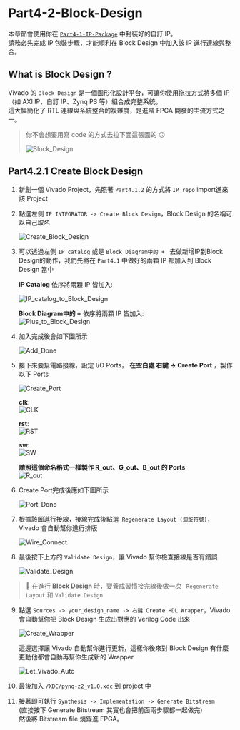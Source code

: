 # Part4-2-Block-Design

本章節會使用你在 [`Part4-1-IP-Package`](../Part4-1-IP-Package/) 中封裝好的自訂 IP。  
請務必先完成 IP 包裝步驟，才能順利在 Block Design 中加入該 IP 進行連線與整合。

##   What is Block Design ?
Vivado 的 `Block Design` 是一個圖形化設計平台，可讓你使用拖拉方式將多個 IP （如 AXI IP、自訂 IP、Zynq PS 等）組合成完整系統。  
這大幅簡化了 RTL 連線與系統整合的複雜度，是進階 FPGA 開發的主流方式之一。  
>   你不會想要用寫 code 的方式去拉下面這張圖的 🙃  
>
>![Block_Design](./png/Block_Design.png)

## Part4.2.1 Create Block Design  

1.  新創一個 Vivado Project，先照著 `Part4.1.2` 的方式將 `IP_repo` import進來該 Project

2.  點選左側 `IP INTEGRATOR -> Create Block Design`，Block Design 的名稱可以自己取名  

    ![Create_Block_Design](./png/Create_Block_Design.png)  

3.  可以透過左側 `IP catalog` 或是 `Block Diagram中的 + ` 去做新增IP到Block Design的動作，我們先將在 `Part4.1` 中做好的兩顆 IP 都加入到 Block Design 當中  

    **IP Catalog** 依序將兩顆 IP 皆加入:  

    ![IP_catalog_to_Block_Design](./png/IP_catalog_to_Block_Design.png)  

    **Block Diagram中的 +** 依序將兩顆 IP 皆加入:  
    ![Plus_to_Block_Design](./png/Plus_to_Block_Design.png) 

4.  加入完成後會如下圖所示  

    ![Add_Done](./png/Add_Done.png)  

5.  接下來要幫電路接線，設定 I/O Ports， **在空白處 右鍵 -> Create Port** ，製作以下 Ports

    ![Create_Port](./png/Create_Port.png)  

    **clk**:  
    ![CLK](./png/Clk.png) 

    **rst**:  
    ![RST](./png/Rst.png)  

    **sw**:  
    ![SW](./png/SW.png)  

    **請照這個命名格式一樣製作 R_out、G_out、B_out 的 Ports**  
    ![R_out](./png/R_out.png)

6.  Create Port完成後應如下圖所示  

    ![Port_Done](./png/Port_Done.png)

7.  根據該圖進行接線，接線完成後點選` Regenerate Layout (迴旋符號)`，Vivado 會自動幫你進行排版  

    ![Wire_Connect](./png/Wire_Connect.png)  

8.  最後按下上方的 `Validate Design`，讓 Vivado 幫你檢查接線是否有錯誤  

    ![Validate_Design](./png/Validate_Design.png)

>📌 在進行 **Block Design** 時，要養成習慣接完線後做一次 ` Regenerate Layout` 和 `Validate Design`


9.  點選 `Sources -> your_design_name -> 右鍵 Create HDL Wrapper`，Vivado 會自動幫你把 Block Design 生成出對應的 Verilog Code 出來  

    ![Create_Wrapper](./png/Create_Wrapper.png)  

    這邊選擇讓 Vivado 自動幫你進行更新，這樣你後來對 Block Design 有什麼更動他都會自動再幫你生成新的 Wrapper  

    ![Let_Vivado_Auto](./png/Let_Vivado_Auto.png)

10. 最後加入 `/XDC/pynq-z2_v1.0.xdc` 到 project 中

11. 接著即可執行 `Synthesis -> Implementation -> Generate Bitstream`  
(直接按下 Generate Bitstream 其實也會把前面兩步驟都一起做完)  
然後將 Bitstream file 燒錄進 FPGA。
